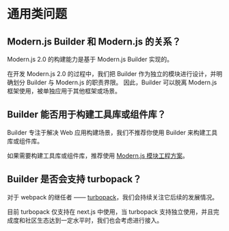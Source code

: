 # 通用类问题

## Modern.js Builder 和 Modern.js 的关系？

Modern.js 2.0 的构建能力是基于 Modern.js Builder 实现的。

在开发 Modern.js 2.0 的过程中，我们把 Builder 作为独立的模块进行设计，并明确划分 Builder 与 Modern.js 的职责界限。
因此，Builder 可以脱离 Modern.js 框架使用，被单独应用于其他框架或场景。

## Builder 能否用于构建工具库或组件库？

Builder 专注于解决 Web 应用构建场景，我们不推荐你使用 Builder 来构建工具库或组件库。

如果需要构建工具库或组件库，推荐使用 [Modern.js 模块工程方案](http://modernjs.dev/)。

## Builder 是否会支持 turbopack？

对于 webpack 的继任者 —— [turbopack](https://turbo.build/pack)，我们会持续关注它后续的发展情况。

目前 turbopack 仅支持在 next.js 中使用，当 turbopack 支持独立使用，并且完成度和社区生态达到一定水平时，我们也会考虑进行接入。
